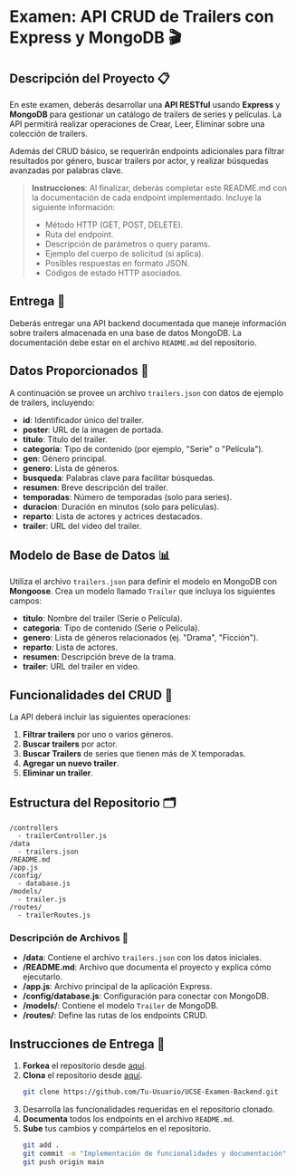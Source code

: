 # Examen: API CRUD de Trailers con Express y MongoDB 🎬

## Descripción del Proyecto 📋

En este examen, deberás desarrollar una **API RESTful** usando **Express** y **MongoDB** para gestionar un catálogo de trailers de series y películas. La API permitirá realizar operaciones de Crear, Leer, Eliminar sobre una colección de trailers. 

Además del CRUD básico, se requerirán endpoints adicionales para filtrar resultados por género, buscar trailers por actor, y realizar búsquedas avanzadas por palabras clave.

> **Instrucciones**: Al finalizar, deberás completar este README.md con la documentación de cada endpoint implementado. Incluye la siguiente información:
> - Método HTTP (GET, POST, DELETE).
> - Ruta del endpoint.
> - Descripción de parámetros o query params.
> - Ejemplo del cuerpo de solicitud (si aplica).
> - Posibles respuestas en formato JSON.
> - Códigos de estado HTTP asociados.

## Entrega 📌

Deberás entregar una API backend documentada que maneje información sobre trailers almacenada en una base de datos MongoDB. La documentación debe estar en el archivo `README.md` del repositorio.

## Datos Proporcionados 📂

A continuación se provee un archivo `trailers.json` con datos de ejemplo de trailers, incluyendo:
- **id**: Identificador único del trailer.
- **poster**: URL de la imagen de portada.
- **titulo**: Título del trailer.
- **categoria**: Tipo de contenido (por ejemplo, "Serie" o "Película").
- **gen**: Género principal.
- **genero**: Lista de géneros.
- **busqueda**: Palabras clave para facilitar búsquedas.
- **resumen**: Breve descripción del trailer.
- **temporadas**: Número de temporadas (solo para series).
- **duracion**: Duración en minutos (solo para películas).
- **reparto**: Lista de actores y actrices destacados.
- **trailer**: URL del video del trailer.

## Modelo de Base de Datos 📊

Utiliza el archivo `trailers.json` para definir el modelo en MongoDB con **Mongoose**. Crea un modelo llamado `Trailer` que incluya los siguientes campos:

- **titulo**: Nombre del trailer (Serie o Película).
- **categoria**: Tipo de contenido (Serie o Película).
- **genero**: Lista de géneros relacionados (ej. "Drama", "Ficción").
- **reparto**: Lista de actores.
- **resumen**: Descripción breve de la trama.
- **trailer**: URL del trailer en video.

## Funcionalidades del CRUD 🚀

La API deberá incluir las siguientes operaciones:

1. **Filtrar trailers** por uno o varios géneros.
2. **Buscar trailers** por actor.
3. **Buscar Trailers** de series que tienen más de X temporadas.
4. **Agregar un nuevo trailer**.
5. **Eliminar un trailer**.

## Estructura del Repositorio 🗂️

```plaintext
/controllers
  - trailerController.js
/data
  - trailers.json
/README.md
/app.js
/config/
  - database.js
/models/
  - trailer.js
/routes/
  - trailerRoutes.js
```

### Descripción de Archivos 📝

- **/data**: Contiene el archivo `trailers.json` con los datos iniciales.
- **/README.md**: Archivo que documenta el proyecto y explica cómo ejecutarlo.
- **/app.js**: Archivo principal de la aplicación Express.
- **/config/database.js**: Configuración para conectar con MongoDB.
- **/models/**: Contiene el modelo `Trailer` de MongoDB.
- **/routes/**: Define las rutas de los endpoints CRUD.

## Instrucciones de Entrega 🚀

1. **Forkea** el repositorio desde [aquí](https://github.com/FabioDrizZt/UCSE-Examen-Backend).
2. **Clona** el repositorio desde [aquí](https://github.com/Tu-Usuario/UCSE-Examen-Backend).
   ```bash
   git clone https://github.com/Tu-Usuario/UCSE-Examen-Backend.git
   ```
3. Desarrolla las funcionalidades requeridas en el repositorio clonado.
4. **Documenta** todos los endpoints en el archivo `README.md`.
5. **Sube** tus cambios y compártelos en el repositorio.
   ```bash
   git add .
   git commit -m "Implementación de funcionalidades y documentación"
   git push origin main
   ```
